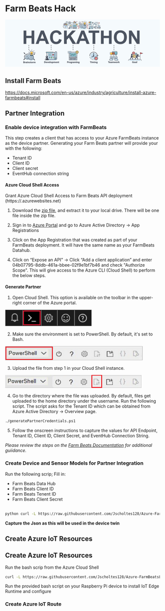 # Farm Beats Hack

![hackathon design](/images/hackathon.jpg)


## Install Farm Beats

https://docs.microsoft.com/en-us/azure/industry/agriculture/install-azure-farmbeats#install

## Partner Integration

### Enable device integration with FarmBeats

This step creates a client that has access to your Azure FarmBeats instance as the device partner. Generating your Farm Beats partner will provide your with the following:

- Tenant ID
- Client ID
- Client secret
- EventHub connection string

#### Azure Cloud Shell Access

Grant Azure Cloud Shell Access to Farm Beats API deployment (https://<datahub>.azurewebsites.net)

1. Download the [zip file](https://aka.ms/farmbeatspartnerscriptv2), and extract it to your local drive. There will be one file inside the zip file.

2. Sign in to [Azure Portal](https://portal.azure.com/) and go to Azure Active Directory -> App Registrations

3. Click on the App Registration that was created as part of your FarmBeats deployment. It will have the same name as your FarmBeats Datahub.

4. Click on “Expose an API” -> Click “Add a client application” and enter 04b07795-8ddb-461a-bbee-02f9e1bf7b46 and check "Authorize Scope". This will give access to the Azure CLI (Cloud Shell) to perform the below steps.

#### Generate Partner


1. Open Cloud Shell. This option is available on the toolbar in the upper-right corner of the Azure portal.

![cloud shell bar](/images/navigation-bar-1.png)

2. Make sure the environment is set to PowerShell. By default, it's set to Bash.

![cloud shell bar](/images/power-shell-new-1.png)

3. Upload the file from step 1 in your Cloud Shell instance.

![cloud shell bar](/images/power-shell-two-1.png)

4. Go to the directory where the file was uploaded. By default, files get uploaded to the home directory under the username.
Run the following script. The script asks for the Tenant ID which can be obtained from Azure Active Directory -> Overview page.

```bash
./generatePartnerCredentials.ps1
```

5. Follow the onscreen instructions to capture the values for API Endpoint, Tenant ID, Client ID, Client Secret, and EventHub Connection String.


_Please review the steps on the [Farm Beats Documentation](https://docs.microsoft.com/en-us/azure/industry/agriculture/get-sensor-data-from-sensor-partner#enable-device-integration-with-farmbeats) for additional guiidance._
 

### Create Device and Sensor Models for Partner Integration

Run the following scrip; Fill in:
- Farm Beats Data Hub
- Farm Beats Client ID
- Farm Beats Tenent ID
- Farm Beats Client Secret

```bash

python curl -L https://raw.githubusercontent.com/Jscholtes128/Azure-FarmBeatsLabModule/master/Set-Up/sensorregistration.py | python --endpoint https://<Farm Beats Data Hub>.azurewebsites.net --client_id <Farm Beats Client ID> --tenent_id <Farm Beats Tenent ID> --client_secret <Farm Beats Client Secret>

```

__Capture the Json as this will be used in the device twin__


## Create Azure IoT Resources

## Create Azure IoT Resources

Run the bash scrip from the Azure Cloud Shell

```bash
curl -L https://raw.githubusercontent.com/Jscholtes128/Azure-FarmBeatsLabModule/master/Set-Up/resource_set_up.sh | bash

```

Run the provided bash script on your Raspberry Pi device to install IoT Edge Runtime and configure 

### Create Azure IoT Route 

